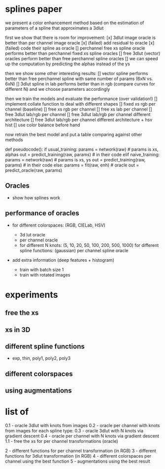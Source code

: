 # splines paper

we present a color enhancement method based on the estimation of parameters of a spline that approximates a 3dlut

first we show that there is room for improvement:
  [x] 3dlut image oracle is better than per channel image oracle
  [x] (failed) add residual to oracle
  [x] (failed) code their spline as oracle
  [] perchannel free xs spline oracle performs better than perchannel fixed xs spline oracles
  [] free 3dlut (vector) oracles perform better than free perchannel spline oracles
  [] we can speed up the computation by predicting the alphas instead of the ys

then we show some other interesting results:
  [] vector spline performs better than free perchannel spline with same number of params (6xN vs. 6xN)
  [] 3dlut spline in lab performs better than in rgb (compare curves for different N)
  and we choose parameters accordingly

then we train the models and evaluate the performance (over validation!)
  [] implement collate function to deal with different shapes
  [] fixed xs rgb per channel (baseline)
  [] free xs rgb per channel
  [] free xs lab per channel
  [] free 3dlut lab/rgb per channel
  [] free 3dlut lab/rgb per channel different architecture
  [] free 3dlut lab/rgb per channel different architecture + hsv hist
  [] use color balance before hand


now retrain the best model and put a table comparing against other methods

def pseudocode():
    if usual_training:
        params = network(raw)  # params is xs, alphas
        out = predict_training(raw, params)  # in their code
    elif naive_training:
        params = network(raw)  # params is xs, ys
        out = predict_training(raw, params)  # in their code
    else:
        params = fit(raw, enh)  # oracle
        out = predict_oracle(raw, params)



## Oracles

- show how splines work 

## performance of oracles
- for different colorspaces: (RGB, CIELab, HSV)
    - 3d lut oracle
    - per channel oracle
    - for different N knots: (5, 10, 20, 50, 100, 200, 500, 1000)
        for different spline functions: (gaussian)
            per channel spline oracle

- add extra information (deep features + histogram)
  - train with batch size 1
  - train with rotated images

# experiments

## free the xs

## xs in 3D

## different spline functions
- exp, thin, poly1, poly2, poly3

## different colorspaces

## using augmentations

# list of
0.1 - oracle 3dlut with knots from images
0.2 - oracle per channel with knots from images
for each spline type:
0.3 - oracle 3dlut with N knots via gradient descent
0.4 - oracle per channel with N knots via gradient descent
1.1 - free the xs for per channel transformations (oracle)

2 - different functions for per channel transformation (in RGB)
3 - different functions for 3dlut transformation (in RGB)
4 - different colorspaces per channel using the best function
5 - augmentations using the best result

